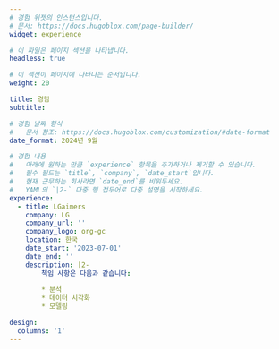 ```yaml
---
# 경험 위젯의 인스턴스입니다.
# 문서: https://docs.hugoblox.com/page-builder/
widget: experience

# 이 파일은 페이지 섹션을 나타냅니다.
headless: true

# 이 섹션이 페이지에 나타나는 순서입니다.
weight: 20

title: 경험
subtitle:

# 경험 날짜 형식
#   문서 참조: https://docs.hugoblox.com/customization/#date-format
date_format: 2024년 9월

# 경험 내용
#   아래에 원하는 만큼 `experience` 항목을 추가하거나 제거할 수 있습니다.
#   필수 필드는 `title`, `company`, `date_start`입니다.
#   현재 근무하는 회사라면 `date_end`를 비워두세요.
#   YAML의 `|2-` 다중 행 접두어로 다중 설명을 시작하세요.
experience:
  - title: LGaimers
    company: LG
    company_url: ''
    company_logo: org-gc
    location: 한국
    date_start: '2023-07-01'
    date_end: ''
    description: |2-
        책임 사항은 다음과 같습니다:
        
        * 분석
        * 데이터 시각화
        * 모델링

design:
  columns: '1'
---
```

